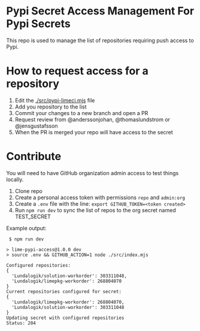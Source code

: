 # Pypi Secret Access Management For Pypi Secrets

This repo is used to manage the list of repositories requiring push access to Pypi.

# How to request access for a repository

1. Edit the [./src/pypi-limeci.mjs](src/pypi-limeci.mjs) file
2. Add you repository to the list
3. Commit your changes to a new branch and open a PR
4. Request review from @anderssonjohan, @thomaslundstrom or @jensgustafsson
5. When the PR is merged your repo will have access to the secret

# Contribute

You will need to have GitHub organization admin access to test things locally.

1. Clone repo
2. Create a personal access token with permissions `repo` and `admin:org`
3. Create a `.env` file with the line: `export GITHUB_TOKEN=<token created>`
4. Run `npm run dev` to sync the list of repos to the org secret named TEST_SECRET

Example output:

```
 $ npm run dev

> lime-pypi-access@1.0.0 dev
> source .env && GITHUB_ACTION=1 node ./src/index.mjs

Configured repositories:
{
  'Lundalogik/solution-workorder': 303311048,
  'Lundalogik/limepkg-workorder': 268804070
}
Current repositories configured for secret:
{
  'Lundalogik/limepkg-workorder': 268804070,
  'Lundalogik/solution-workorder': 303311048
}
Updating secret with configured repositories
Status: 204
```